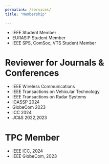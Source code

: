 ```yaml
---
permalink: /services/
title: "Membership"

---
```


- IEEE Student Member
- EURASIP Student Member
- IEEE SPS, ComSoc, VTS Student Member

# Reviewer for Journals & Conferences

- IEEE Wireless Communications
- IEEE Transactions on Vehicular Technology
- IEEE Transactions on Radar Systems
- ICASSP 2024
- GlobeCom 2023
- ICC 2024
- JC&S 2022,2023

# TPC Member

- IEEE ICC, 2024
- IEEE GlobeCom, 2023